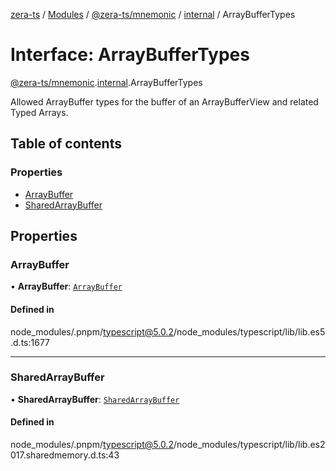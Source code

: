 [zera-ts](../README.md) / [Modules](../modules.md) / [@zera-ts/mnemonic](../modules/zera_ts_mnemonic.md) / [internal](../modules/zera_ts_mnemonic.internal.md) / ArrayBufferTypes

# Interface: ArrayBufferTypes

[@zera-ts/mnemonic](../modules/zera_ts_mnemonic.md).[internal](../modules/zera_ts_mnemonic.internal.md).ArrayBufferTypes

Allowed ArrayBuffer types for the buffer of an ArrayBufferView and related Typed Arrays.

## Table of contents

### Properties

- [ArrayBuffer](zera_ts_mnemonic.internal.ArrayBufferTypes.md#arraybuffer)
- [SharedArrayBuffer](zera_ts_mnemonic.internal.ArrayBufferTypes.md#sharedarraybuffer)

## Properties

### ArrayBuffer

• **ArrayBuffer**: [`ArrayBuffer`](../modules/zera_ts_mnemonic.internal.md#arraybuffer)

#### Defined in

node_modules/.pnpm/typescript@5.0.2/node_modules/typescript/lib/lib.es5.d.ts:1677

___

### SharedArrayBuffer

• **SharedArrayBuffer**: [`SharedArrayBuffer`](../modules/zera_ts_mnemonic.internal.md#sharedarraybuffer)

#### Defined in

node_modules/.pnpm/typescript@5.0.2/node_modules/typescript/lib/lib.es2017.sharedmemory.d.ts:43
